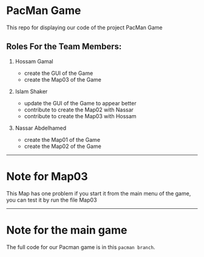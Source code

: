 # PacMan Game
This repo for displaying our code of the project PacMan Game

## Roles For the Team Members:

1. Hossam Gamal
   - create the GUI of the Game
   - create the Map03 of the Game
   
3. Islam Shaker
   - update the GUI of the Game to appear better
   - contribute to create the Map02 with Nassar
   - contribute to create the Map03 with Hossam
   
4. Nassar Abdelhamed
   - create the Map01 of the Game
   - create the Map02 of the Game

<hr>

# Note for Map03
This Map has one problem if you start it from the main menu of the game, you can test it by run the file Map03


<hr>

# Note for the main game
The full code for our Pacman game is in this `pacman branch`.
